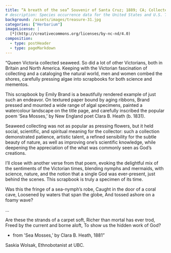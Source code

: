 ```yaml
---
title: “A breath of the sea” Souvenir of Santa Cruz; 1889; CA; Collected by Emily Brand
# description: Species occurrence data for the United States and U.S. Territories.
background: /assets/images/treasure-31.jpg
categories: ["Herbarium"]
imageLicense: |
  [*](http://creativecommons.org/licenses/by-nc-nd/4.0)
composition:
  - type: postHeader
  - type: pageMarkdown
---
```


“Queen Victoria collected seaweed. So did a lot of other Victorians, both in Britain and North America. Keeping with the Victorian fascination of collecting and a cataloging the natural world, men and women combed the shores, carefully pressing algae into scrapbooks for both science and mementos.

This scrapbook by Emily Brand is a beautifully rendered example of just such an endeavor. On textured paper bound by aging ribbons, Brand pressed and mounted a wide range of algal specimens, painted a watercolour landscape on the title page, and carefully inscribed the popular poem ‘Sea Mosses,’ by New England poet Clara B. Heath (b. 1831).

Seaweed collecting was not as popular as pressing flowers, but it held social, scientific, and spiritual meaning for the collector: such a collection demonstrated patience, artistic talent, a refined sensibility for the subtle beauty of nature, as well as improving one’s scientific knowledge, while deepening the appreciation of the what was commonly seen as God’s creations.

I’ll close with another verse from that poem, evoking the delightful mix of the sentiments of the Victorian times, blending nymphs and mermaids, with science, nature, and the notion that a single God was ever-present, just behind the scenes. This scrapbook is truly a specimen of its time.

Was this the fringe of a sea-nymph’s robe,
Caught in the door of a coral cave,
Loosened by waters that span the globe,
And tossed ashore on a foamy wave?

...

Are these the strands of a carpet soft,
Richer than mortal has ever trod,
Freed by the current and borne aloft,
To show us the hidden work of God?
- from 'Sea Mosses,’ by Clara B. Heath, 1881”

Saskia Wolsak, Ethnobotanist at UBC.